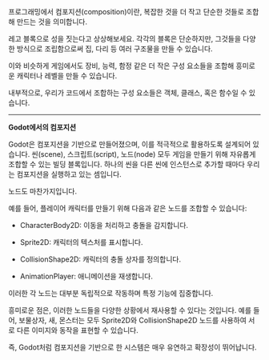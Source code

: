 프로그래밍에서 컴포지션(composition)이란, 복잡한 것을 더 작고 단순한 것들로 조합해 만드는 것을 의미합니다. 

레고 블록으로 성을 짓는다고 상상해보세요. 각각의 블록은 단순하지만, 그것들을 다양한 방식으로 조립함으로써 집, 다리 등 여러 구조물을 만들 수 있습니다. 

이와 비슷하게 게임에서도 장비, 능력, 함정 같은 더 작은 구성 요소들을 조합해 흥미로운 캐릭터나 레벨을 만들 수 있습니다. 

내부적으로, 우리가 코드에서 조합하는 구성 요소들은 객체, 클래스, 혹은 함수일 수 있습니다.

---

**Godot에서의 컴포지션**

Godot은 컴포지션을 기반으로 만들어졌으며, 이를 적극적으로 활용하도록 설계되어 있습니다. 씬(scene), 스크립트(script), 노드(node) 모두 게임을 만들기
위해 자유롭게 조합할 수 있는 빌딩 블록입니다. 하나의 씬을 다른 씬에 인스턴스로 추가할 때마다 우리는 컴포지션을 실행하고 있는 셈입니다.

노드도 마찬가지입니다.

예를 들어, 플레이어 캐릭터를 만들기 위해 다음과 같은 노드를 조합할 수 있습니다:

- CharacterBody2D: 이동을 처리하고 충돌을 감지합니다.
    
- Sprite2D: 캐릭터의 텍스처를 표시합니다.
    
- CollisionShape2D: 캐릭터의 충돌 상자를 정의합니다.
    
- AnimationPlayer: 애니메이션을 재생합니다.

이러한 각 노드는 대부분 독립적으로 작동하며 특정 기능에 집중합니다.

흥미로운 점은, 이러한 노드들을 다양한 상황에서 재사용할 수 있다는 것입니다.
예를 들어, 보물상자, 새, 몬스터는 모두 Sprite2D와 CollisionShape2D 노드를 사용하여 서로 다른 이미지와 동작을 표현할 수 있습니다.

즉, Godot처럼 컴포지션을 기반으로 한 시스템은 매우 유연하고 확장성이 뛰어납니다.